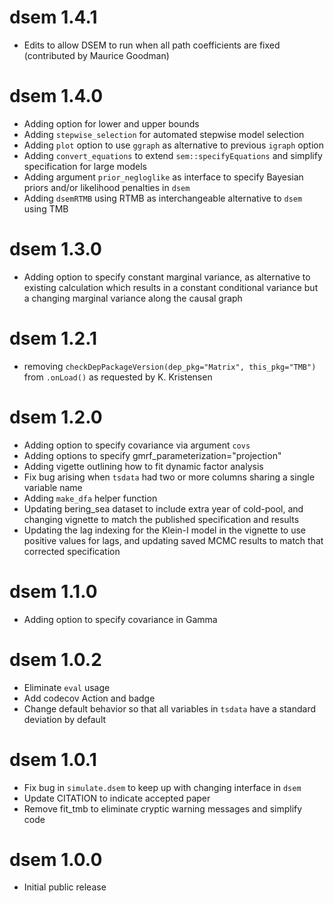 # dsem 1.4.1

* Edits to allow DSEM to run when all path coefficients are fixed 
  (contributed by Maurice Goodman)

# dsem 1.4.0

* Adding option for lower and upper bounds
* Adding `stepwise_selection` for automated stepwise model selection
* Adding `plot` option to use `ggraph` as alternative to previous `igraph`
  option
* Adding `convert_equations` to extend `sem::specifyEquations` and simplify
  specification for large models
* Adding argument `prior_negloglike` as interface to specify Bayesian priors
  and/or likelihood penalties in `dsem`
* Adding `dsemRTMB` using RTMB as interchangeable alternative to `dsem` using
  TMB

# dsem 1.3.0

* Adding option to specify constant marginal variance, as alternative to existing
  calculation which results in a constant conditional variance but a changing marginal 
  variance along the causal graph

# dsem 1.2.1

* removing `checkDepPackageVersion(dep_pkg="Matrix", this_pkg="TMB")` from `.onLoad()`
  as requested by K. Kristensen

# dsem 1.2.0

* Adding option to specify covariance via argument `covs`
* Adding options to specify gmrf_parameterization="projection"
* Adding vigette outlining how to fit dynamic factor analysis
* Fix bug arising when `tsdata` had two or more columns sharing a single variable name
* Adding `make_dfa` helper function
* Updating bering_sea dataset to include extra year of cold-pool, and changing vignette
  to match the published specification and results
* Updating the lag indexing for the Klein-I model in the vignette to use positive values
  for lags, and updating saved MCMC results to match that corrected specification

# dsem 1.1.0

* Adding option to specify covariance in Gamma

# dsem 1.0.2

* Eliminate `eval` usage
* Add codecov Action and badge
* Change default behavior so that all variables in `tsdata` have a standard
  deviation by default

# dsem 1.0.1

* Fix bug in `simulate.dsem` to keep up with changing interface in `dsem`
* Update CITATION to indicate accepted paper
* Remove fit_tmb to eliminate cryptic warning messages and simplify code

# dsem 1.0.0

* Initial public release
